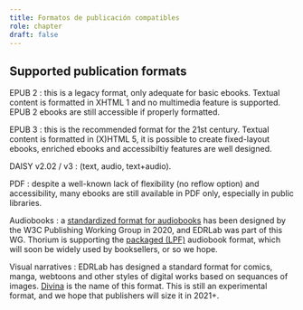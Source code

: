 ```yaml
---
title: Formatos de publicación compatibles
role: chapter
draft: false
---
```


## Supported publication formats

EPUB 2
:   this is a legacy format, only adequate for basic ebooks. Textual
    content is formatted in XHTML 1 and no multimedia feature is
    supported. EPUB 2 ebooks are still accessible if properly formatted.

EPUB 3
:   this is the recommended format for the 21st century. Textual content
    is formatted in (X)HTML 5, it is possible to create fixed-layout
    ebooks, enriched ebooks and accessibiltiy features are well
    designed.

DAISY v2.02 / v3
:   (text, audio, text+audio).

PDF
:   despite a well-known lack of flexibility (no reflow option) and
    accessibility, many ebooks are still available in PDF only,
    especially in public libraries.

Audiobooks
:   a [standardized format for
    audiobooks](https://www.w3.org/TR/audiobooks/) has been designed by
    the W3C Publishing Working Group in 2020, and EDRLab was part of
    this WG. Thorium is supporting the [packaged
    (LPF)](https://www.w3.org/TR/lpf/) audiobook format, which will soon
    be widely used by booksellers, or so we hope.

Visual narratives
:   EDRLab has designed a standard format for comics, manga, webtoons
    and other styles of digital works based on sequances of images.
    [Divina](https://www.edrlab.org/open-standards/) is the name of this
    format. This is still an experimental format, and we hope that
    publishers will size it in 2021+.

